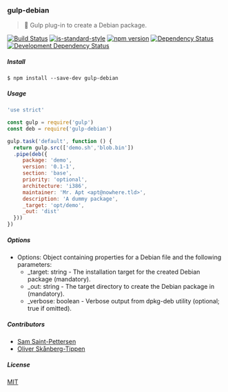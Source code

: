 ### gulp-debian
> :tropical_drink: Gulp plug-in to create a Debian package.

[![Build Status](https://travis-ci.org/stpettersens/gulp-debian.png?branch=master)](https://travis-ci.org/stpettersens/gulp-debian)
[![js-standard-style](https://img.shields.io/badge/code%20style-standard-brightgreen.svg)](https://github.com/feross/standard)
[![npm version](https://badge.fury.io/js/gulp-debian.svg)](http://npmjs.com/package/gulp-debian)
[![Dependency Status](https://david-dm.org/stpettersens/gulp-debian.png?theme=shields.io)](https://david-dm.org/stpettersens/gulp-debian) [![Development Dependency Status](https://david-dm.org/stpettersens/gulp-debian/dev-status.png?theme=shields.io)](https://david-dm.org/stpettersens/gulp-debian#info=devDependencies)

##### Install

    $ npm install --save-dev gulp-debian

##### Usage
```js
'use strict'

const gulp = require('gulp')
const deb = require('gulp-debian')

gulp.task('default', function () {
  return gulp.src(['demo.sh','blob.bin'])
  .pipe(deb({
     package: 'demo',
     version: '0.1-1',
     section: 'base',
     priority: 'optional',
     architecture: 'i386',
     maintainer: 'Mr. Apt <apt@nowhere.tld>',
     description: 'A dummy package',
     _target: 'opt/demo',
     _out: 'dist'
  }))
})
```

##### Options

* Options: Object containing properties for a Debian file and the following parameters:
	* _target: string - The installation target for the created Debian package (mandatory).
	* _out: string - The target directory to create the Debian package in (mandatory).
	* _verbose: boolean - Verbose output from dpkg-deb utility (optional; true if omitted).

##### Contributors

* [Sam Saint-Pettersen](https://github.com/stpettersens)
* [Oliver Skånberg-Tippen](https://github.com/oskanberg)


##### License

[MIT](https://opensource.org/licenses/MIT)
